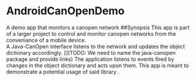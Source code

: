 # AndroidCanOpenDemo
A demo app that monitors a canopen network
##Synopsis
This app is part of a larger project to control and monitor canopen networks from the conveniance of a mobile device.  
A Java-CanOpen interface  listens to the network and updates the object dictionary accordingly.
[](TODO: We need to name the java-canopen package and provide links)
The application listens to events fired by changes in the object dictionary and acts upon them. This app is meant to 
demonstrate a potential usage of said library .
